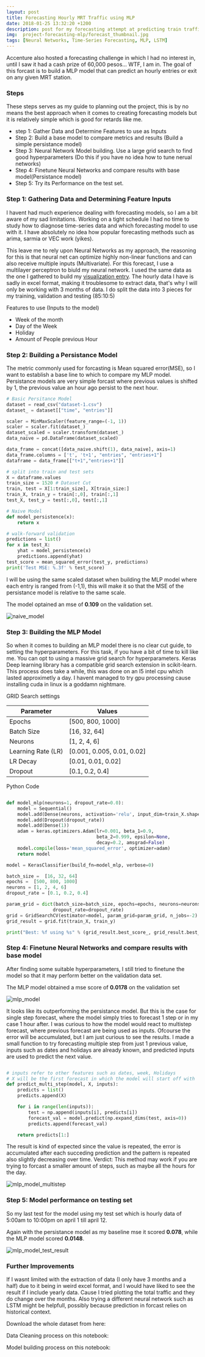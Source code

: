 ```yaml
---
layout: post
title: Forecasting Hourly MRT Traffic using MLP
date: 2018-01-25 13:32:20 +1200
description: post for my forecasting attempt at predicting train traffic using MLP
img:  project-forecasting-mlp/forecast_thumbnail.jpg
tags: [Neural Networks, Time-Series Forecasting, MLP, LSTM]
---
```


Accenture also hosted a forecasting challenge in which I had no interest in, until I saw it had a cash prize of 60,000 pesos… WTF, I am in.  The goal of this forcast is to build a MLP model that can predict an hourly entries or exit on any given MRT station.

### Steps

These steps serves as my guide to planning out the project, this is by no means the best approach when it comes to creating forecasting models but it is relatively simple which is good for retards like me.

 - step 1: Gather Data and Determine Features to use as Inputs
 - Step 2: Build a base model to compare metrics and results (Build a simple persistance model)
 - Step 3: Neural Network Model building. Use a large grid search to find good hyperparameters (Do this if you have no idea how to tune nerual networks)
 - Step 4: Finetune Neural Networks and compare results with base model(Persistance model)
 - Step 5: Try its Performance on the test set.

### Step 1: Gathering Data and Determining Feature Inputs

I havent had much experience dealing with forecasting models, so I am a bit aware of my sad limitations. Working on a tight schedule I had no time to study how to diagnose time-series data and which forecasting model to use with it. I have absolutely no idea how popular forecasting methods such as arima, sarmia or VEC work (yikes).

This leave me to rely upon Neural Networks as my approach, the reasoning for this is that neural net can optimize highly non-linear functions and can also receive multiple inputs (Multivariate). For this forecast, I use a multilayer perceptron to biuld my neural network. I used the same data as the one I gathered to build my [visualization entry](https://ryanliwag.github.io/Visualizing-MRT-2017/). The hourly data I have is sadly in excel format, making it troublesome to extract data, that's why I will only be working with 3 months of data. I do split the data into 3 pieces for my training, validation and testing (85:10:5)

 Features to use (Inputs to the model)
 - Week of the month
 - Day of the Week
 - Holiday
 - Amount of People previous Hour

### Step 2: Building a Persistance Model

The metric commonly used for forcasting is Mean squared error(MSE), so I want  to establish a base line to which to compare my MLP model. Persistance models are very simple forcast where previous values is shifted by 1, the previous value an hour ago persist to the next hour.

```python
# Basic Persitance Model
dataset = read_csv("dataset-1.csv")
dataset_ = dataset[["time", "entries"]]

scaler = MinMaxScaler(feature_range=(-1, 1))
scaler = scaler.fit(dataset_)
dataset_scaled = scaler.transform(dataset_)
data_naive = pd.DataFrame(dataset_scaled)

data_frame = concat([data_naive.shift(1), data_naive], axis=1)
data_frame.columns = ['t', 't+1', "entries", "entries+1"]
dataframe = data_frame[["t+1","entries+1"]]

# split into train and test sets
X = dataframe.values
train_size = 1520 # Dataset Cut
train, test = X[1:train_size], X[train_size:]
train_X, train_y = train[:,0], train[:,1]
test_X, test_y = test[:,0], test[:,1]

# Naive Model
def model_persistence(x):
	return x

# walk-forward validation
predictions = list()
for x in test_X:
	yhat = model_persistence(x)
	predictions.append(yhat)
test_score = mean_squared_error(test_y, predictions)
print('Test MSE: %.3f' % test_score)
```

I will be using the same scaled dataset when building the MLP model where each entry is ranged from (-1,1), this will make it so that the MSE of the persistance model is relative to the same scale.

The model optained an mse of **0.109** on the validation set.

![naive_model]({{site.baseurl}}/assets/img/project-forecasting-mlp/naive_model.png)


### Step 3: Building the MLP Model

So when it comes to building an MLP model there is no clear cut guide, to setting the hyperparameters. For this task, if you have a bit of time to kill like me. You can opt to using a massive grid search for hyperparameters. Keras Deep learning library has a compatible grid search extension in scikit-learn. This process does take a while, this was done on an I5 intel cpu which lasted approximetly a day. I havent managed to try gpu processing cause installing cuda in linux is a goddamn nightmare.

GRID Search settings

| Parameter | Values |
| ------ | ------ |
| Epochs | [500, 800, 1000] |
| Batch Size | [16, 32, 64] |
| Neurons | [1, 2, 4, 6] |
| Learning Rate (LR) | [0.001, 0.005, 0.01, 0.02] |
| LR Decay  | [0.01, 0.01, 0.02] |
| Dropout | [0.1, 0.2, 0.4] |

Python Code
```python

def model_mlp(neurons=1, dropout_rate=0.0):
    model = Sequential()
    model.add(Dense(neurons, activation='relu', input_dim=train_X.shape[1]))
    model.add(Dropout(dropout_rate))
    model.add(Dense(1))
    adam = keras.optimizers.Adam(lr=0.001, beta_1=0.9,
                                 beta_2=0.999, epsilon=None,
                                 decay=0.2, amsgrad=False)
    model.compile(loss='mean_squared_error', optimizer=adam)
    return model

model = KerasClassifier(build_fn=model_mlp, verbose=0)

batch_size =  [16, 32, 64]
epochs =  [500, 800, 1000]
neurons = [1, 2, 4, 6]
dropout_rate = [0.1, 0.2, 0.4]

param_grid = dict(batch_size=batch_size, epochs=epochs, neurons=neurons,
                 dropout_rate=dropout_rate)
grid = GridSearchCV(estimator=model, param_grid=param_grid, n_jobs=-2)
grid_result = grid.fit(train_X, train_y)

print("Best: %f using %s" % (grid_result.best_score_, grid_result.best_params_))
```

### Step 4: Finetune Neural Networks and compare results with base model

After finding some suitable hyperparameters, I still tried to finetune the model so that it may perform better on the validation data set.

The MLP model obtained a mse score of **0.0178** on the validation set

![mlp_model]({{site.baseurl}}/assets/img/project-forecasting-mlp/mlp_model.png)

It looks like its outperforming the persistance model. But this is the case for single step forecast, where the model simply tries to forecast 1 step or in my case 1 hour after. I was curious to how the model would react to multistep forecast, where previous forecast are being used as inputs. Ofcourse the error will be accumulated, but I am just curious to see the results. I made a small function to try forecasting multiple step from just 1 previous value, inputs such as dates and holidays are already known, and predicted inputs are used to predict the next value.

```python

# inputs refer to other features such as dates, week, Holidays
# X will be the first forecast in which the model will start off with
def predict_multi_step(model, X, inputs):
    predicts = list()
    predicts.append(X)

    for i in range(len(inputs)):
        test = np.append(inputs[i], predicts[i])
        forecast_val = model.predict(np.expand_dims(test, axis=0))
        predicts.append(forecast_val)

    return predicts[1:]

```

The result is kind of expected since the value is repeated, the error is accumulated after each succeding prediction and the pattern is repeated also slightly decreasing over time. Verdict: This method may work if you are trying to forcast a smaller amount of steps, such as maybe all the hours for the day.

![mlp_model_multistep]({{site.baseurl}}/assets/img/project-forecasting-mlp/mlp_multi-step.png)

### Step 5: Model performance on testing set

So my last test for the model using my test set which is hourly data of 5:00am to 10:00pm on april 1 till april 12.

Again with the persistance model as my baseline mse it scored **0.078**, while the MLP model scored **0.0148**.

![mlp_model_test_result]({{site.baseurl}}/assets/img/project-forecasting-mlp/mlp_model_final_plot.png)

### Further Improvements

If I wasnt limited with the extraction of data (I only have 3 months and a half) due to it being in weird excel format, and I would have liked to see the result if I include yearly data. Cause I tried plotting the total traffic and they do change over the months. Also trying a different neural network such as LSTM might be helpfull, possibly because prediction in forcast relies on historical context.

Download the whole dataset from here:

Data Cleaning process on this notebook:

Model building process on this notebook:
